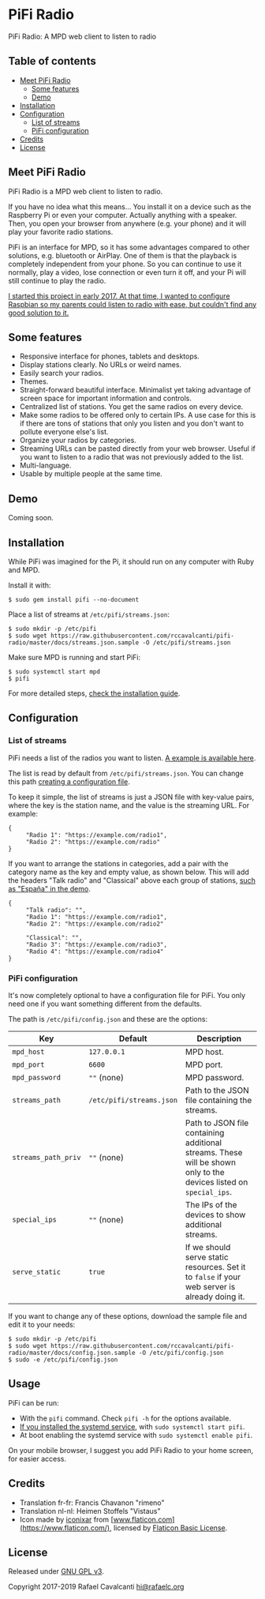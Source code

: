 # PiFi Radio

PiFi Radio: A MPD web client to listen to radio

## Table of contents

- [Meet PiFi Radio](#meet-pifi-radio)
  - [Some features](#some-features)
  - [Demo](#demo)
- [Installation](#installation)
- [Configuration](#configuration)
  - [List of streams](#list-of-streams)
  - [PiFi configuration](#pifi-configuration)
- [Credits](#credits)
- [License](#license)

## Meet PiFi Radio

PiFi Radio is a MPD web client to listen to radio.

If you have no idea what this means... You install it on a device such as the Raspberry Pi or even your computer. Actually anything with a speaker. Then, you open your browser from anywhere (e.g. your phone) and it will play your favorite radio stations.

PiFi is an interface for MPD, so it has some advantages compared to other solutions, e.g. bluetooth or AirPlay. One of them is that the playback is completely independent from your phone. So you can continue to use it normally, play a video, lose connection or even turn it off, and your Pi will still continue to play the radio.

[I started this project in early 2017. At that time, I wanted to configure Raspbian so my parents could listen to radio with ease, but couldn't find any good solution to it.](https://rafaelc.org/blog/the-motivation-for-pifi-radio/)


## Some features

- Responsive interface for phones, tablets and desktops.
- Display stations clearly. No URLs or weird names.
- Easily search your radios.
- Themes.
- Straight-forward beautiful interface. Minimalist yet taking advantage of screen space for important information and controls.
- Centralized list of stations. You get the same radios on every device.
- Make some radios to be offered only to certain IPs. A use case for this is if there are tons of stations that only you listen and you don't want to pollute everyone else's list.
- Organize your radios by categories.
- Streaming URLs can be pasted directly from your web browser. Useful if you want to listen to a radio that was not previously added to the list.
- Multi-language.
- Usable by multiple people at the same time.

## Demo

Coming soon.

## Installation

While PiFi was imagined for the Pi, it should run on any computer with Ruby and MPD.

Install it with:

```
$ sudo gem install pifi --no-document
```

Place a list of streams at `/etc/pifi/streams.json`:

```
$ sudo mkdir -p /etc/pifi
$ sudo wget https://raw.githubusercontent.com/rccavalcanti/pifi-radio/master/docs/streams.json.sample -O /etc/pifi/streams.json
```

Make sure MPD is running and start PiFi:

```
$ sudo systemctl start mpd
$ pifi
```

For more detailed steps, [check the installation guide](INSTALL.md).

## Configuration

### List of streams

PiFi needs a list of the radios you want to listen. [A example is available here](docs/streams.json.sample).

The list is read by default from `/etc/pifi/streams.json`. You can change this path [creating a configuration file](#pifi-configuration).

To keep it simple, the list of streams is just a JSON file with key-value pairs, where the key is the station name, and the value is the streaming URL. For example:

    {
         "Radio 1": "https://example.com/radio1",
         "Radio 2": "https://example.com/radio"
    }

If you want to arrange the stations in categories, add a pair with the category name as the key and empty value, as shown below. This will add the headers "Talk radio" and "Classical" above each group of stations, [such as "España" in the demo](#demo).

    {
         "Talk radio": "",
         "Radio 1": "https://example.com/radio1",
         "Radio 2": "https://example.com/radio2"

         "Classical": "",
         "Radio 3": "https://example.com/radio3",
         "Radio 4": "https://example.com/radio4"
    }

### PiFi configuration

It's now completely optional to have a configuration file for PiFi. You only need one if you want something different from the defaults.

The path is `/etc/pifi/config.json` and these are the options:

| Key                 | Default                  | Description                                                                                                       |
| ------------------- | ------------------------ | ----------------------------------------------------------------------------------------------------------------- |
| `mpd_host`          | `127.0.0.1`              | MPD host.                                                                                                         |
| `mpd_port`          | `6600`                   | MPD port.                                                                                                         |
| `mpd_password`      | `""` (none)              | MPD password.                                                                                                     |
| `streams_path`      | `/etc/pifi/streams.json` | Path to the JSON file containing the streams.                                                                     |
| `streams_path_priv` | `""` (none)              | Path to JSON file containing additional streams. These will be shown only to the devices listed on `special_ips`. |
| `special_ips`       | `""` (none)              | The IPs of the devices to show additional streams.                                                                |
| `serve_static`      | `true`                   | If we should serve static resources. Set it to `false` if your web server is already doing it.                    |

If you want to change any of these options, download the sample file and edit it to your needs:

```
$ sudo mkdir -p /etc/pifi
$ sudo wget https://raw.githubusercontent.com/rccavalcanti/pifi-radio/master/docs/config.json.sample -O /etc/pifi/config.json
$ sudo -e /etc/pifi/config.json
```

## Usage

PiFi can be run:

- With the `pifi` command. Check `pifi -h` for the options available.
- [If you installed the systemd service](INSTALL.md#running-at-system-boot-and-as-other-user), with `sudo systemctl start pifi`.
- At boot enabling the systemd service with `sudo systemctl enable pifi`.

On your mobile browser, I suggest you add PiFi Radio to your home screen, for easier access.

## Credits

- Translation fr-fr: Francis Chavanon "rimeno"
- Translation nl-nl: Heimen Stoffels "Vistaus"
- Icon made by [iconixar](https://www.flaticon.com/authors/iconixar) from [www.flaticon.com](https://www.flaticon.com/), licensed by [Flaticon Basic License](docs/icon/license.pdf).

## License

Released under [GNU GPL v3](LICENSE).

Copyright 2017-2019 Rafael Cavalcanti <hi@rafaelc.org>
